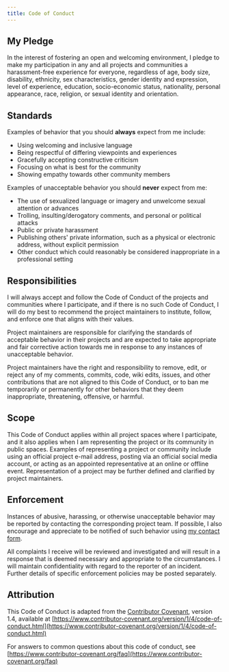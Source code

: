 ```yaml
---
title: Code of Conduct
---
```


## My Pledge

In the interest of fostering an open and welcoming environment, I pledge to make my participation in any and all projects and communities a harassment-free experience for everyone, regardless of age, body size, disability, ethnicity, sex characteristics, gender identity and expression, level of experience, education, socio-economic status, nationality, personal appearance, race, religion, or sexual identity and orientation.

## Standards

Examples of behavior that you should **always** expect from me include:

- Using welcoming and inclusive language
- Being respectful of differing viewpoints and experiences
- Gracefully accepting constructive criticism
- Focusing on what is best for the community
- Showing empathy towards other community members

Examples of unacceptable behavior you should **never** expect from me:

- The use of sexualized language or imagery and unwelcome sexual attention or advances
- Trolling, insulting/derogatory comments, and personal or political attacks
- Public or private harassment
- Publishing others' private information, such as a physical or electronic address, without explicit permission
- Other conduct which could reasonably be considered inappropriate in a professional setting

## Responsibilities

I will always accept and follow the Code of Conduct of the projects and communities where I participate, and if there is no such Code of Conduct, I will do my best to recommend the project maintainers to institute, follow, and enforce one that aligns with their values.

Project maintainers are responsible for clarifying the standards of acceptable behavior in their projects and are expected to take appropriate and fair corrective action towards me in response to any instances of unacceptable behavior.

Project maintainers have the right and responsibility to remove, edit, or reject any of my comments, commits, code, wiki edits, issues, and other contributions that are not aligned to this Code of Conduct, or to ban me temporarily or permanently for other behaviors that they deem inappropriate, threatening, offensive, or harmful.

## Scope

This Code of Conduct applies within all project spaces where I participate, and it also applies when I am representing the project or its community in public spaces. Examples of representing a project or community include using an official project e-mail address, posting via an official social media account, or acting as an appointed representative at an online or offline event. Representation of a project may be further defined and clarified by project maintainers.

## Enforcement

Instances of abusive, harassing, or otherwise unacceptable behavior may be reported by contacting the corresponding project team. If possible, I also encourage and appreciate to be notified of such behavior using [my contact form](/contact/).

All complaints I receive will be reviewed and investigated and will result in a response that is deemed necessary and appropriate to the circumstances. I will maintain confidentiality with regard to the reporter of an incident. Further details of specific enforcement policies may be posted separately.

## Attribution

This Code of Conduct is adapted from the [Contributor Covenant][homepage], version 1.4,
available at [https://www.contributor-covenant.org/version/1/4/code-of-conduct.html](https://www.contributor-covenant.org/version/1/4/code-of-conduct.html)

[homepage]: https://www.contributor-covenant.org

For answers to common questions about this code of conduct, see
[https://www.contributor-covenant.org/faq](https://www.contributor-covenant.org/faq)
